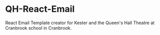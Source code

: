 # QH-React-Email
React Email Template creator for Kester and the Queen's Hall Theatre at Cranbrook school in Cranbrook.
